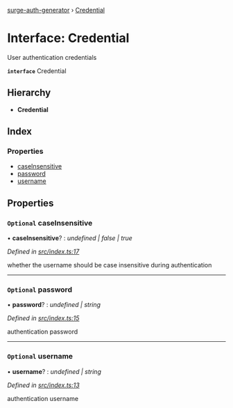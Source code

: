 [surge-auth-generator](../README.md) › [Credential](credential.md)

# Interface: Credential

User authentication credentials

**`interface`** Credential

## Hierarchy

* **Credential**

## Index

### Properties

* [caseInsensitive](credential.md#optional-caseinsensitive)
* [password](credential.md#optional-password)
* [username](credential.md#optional-username)

## Properties

### `Optional` caseInsensitive

• **caseInsensitive**? : *undefined | false | true*

*Defined in [src/index.ts:17](https://github.com/laudep/surge-auth-generator/blob/a226392/src/index.ts#L17)*

whether the username should be case insensitive during authentication

___

### `Optional` password

• **password**? : *undefined | string*

*Defined in [src/index.ts:15](https://github.com/laudep/surge-auth-generator/blob/a226392/src/index.ts#L15)*

authentication password

___

### `Optional` username

• **username**? : *undefined | string*

*Defined in [src/index.ts:13](https://github.com/laudep/surge-auth-generator/blob/a226392/src/index.ts#L13)*

authentication username
